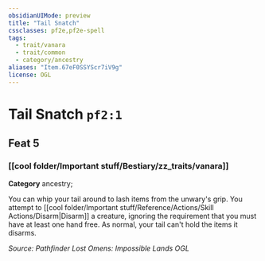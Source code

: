 ```yaml
---
obsidianUIMode: preview
title: "Tail Snatch"
cssclasses: pf2e,pf2e-spell
tags:
  - trait/vanara
  - trait/common
  - category/ancestry
aliases: "Item.67eF0SSYScr7iV9g"
license: OGL
---
```

# Tail Snatch `pf2:1`
## Feat 5
### [[cool folder/Important stuff/Bestiary/zz_traits/vanara]]

**Category** ancestry; 




You can whip your tail around to lash items from the unwary's grip. You attempt to [[cool folder/Important stuff/Reference/Actions/Skill Actions/Disarm|Disarm]] a creature, ignoring the requirement that you must have at least one hand free. As normal, your tail can't hold the items it disarms.

*Source: Pathfinder Lost Omens: Impossible Lands*
*OGL*